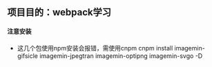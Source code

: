 <!--
 * @Descripttion: ReadMe
 * @Author: ZhangYu
 * @Date: 2023-04-01 13:00:12
 * @LastEditors: ZhangYu
 * @LastEditTime: 2023-04-01 22:43:16
-->
## 项目目的：webpack学习

#### 注意安装
 - 这几个包使用npm安装会报错，需使用cnpm
  cnpm install imagemin-gifsicle imagemin-jpegtran imagemin-optipng imagemin-svgo -D